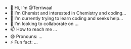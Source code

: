 - 👋 Hi, I’m @Terriwaal
- 👀 I’m Chemist and interested in Chemistry and coding...
- 🌱 I’m currently trying to learn coding and seeks help...
- 💞️ I’m looking to collaborate on ...
- 📫 How to reach me ...
- 😄 Pronouns: ...
- ⚡ Fun fact: ...

<!---
Terriwaal/Terriwaal is a ✨ special ✨ repository because its `README.md` (this file) appears on your GitHub profile.
You can click the Preview link to take a look at your changes.
--->
